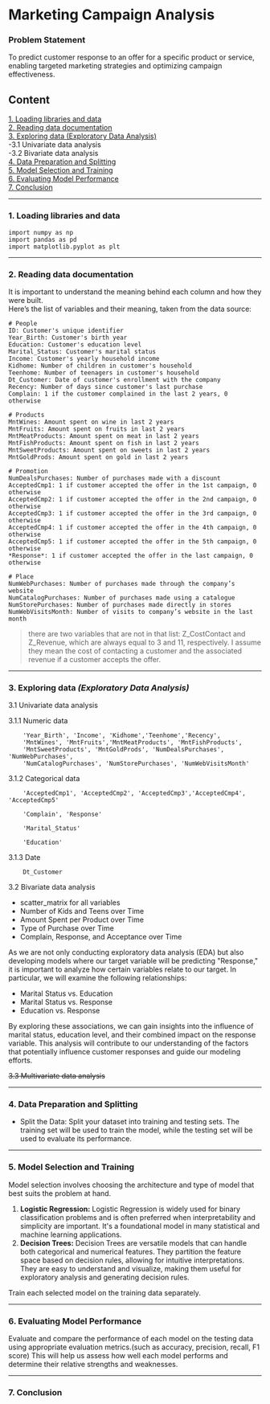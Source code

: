 # Marketing Campaign Analysis

### Problem Statement
To predict customer response to an offer for a specific product or service, enabling targeted marketing strategies and optimizing campaign effectiveness.

## Content
[1. Loading libraries and data](https://github.com/Kiran0R0Patil/marketing-campaign#1-loading-libraries-and-data)  
[2. Reading data documentation](https://github.com/Kiran0R0Patil/marketing-campaign#2-reading-data-documentation)  
[3. Exploring data (Exploratory Data Analysis)](https://github.com/Kiran0R0Patil/marketing-campaign#3-exploring-data-exploratory-data-analysis)  
-3.1 Univariate data analysis  
-3.2 Bivariate data analysis  
[4. Data Preparation and Splitting](https://github.com/Kiran0R0Patil/marketing-campaign#4-data-preparation-and-splitting)  
[5. Model Selection and Training](https://github.com/Kiran0R0Patil/marketing-campaign#5-model-selection-and-training)  
[6. Evaluating Model Performance](https://github.com/Kiran0R0Patil/marketing-campaign#6-evaluating--model-performance)  
[7. Conclusion](https://github.com/Kiran0R0Patil/marketing-campaign#7-conclusion)  
___
### 1. Loading libraries and data
```
import numpy as np
import pandas as pd
import matplotlib.pyplot as plt
```
___
### 2. Reading data documentation

It is important to understand the meaning behind each column and how they were built.   
Here’s the list of variables and their meaning, taken from the data source:

```
# People
ID: Customer's unique identifier
Year_Birth: Customer's birth year
Education: Customer's education level
Marital_Status: Customer's marital status
Income: Customer's yearly household income
Kidhome: Number of children in customer's household
Teenhome: Number of teenagers in customer's household
Dt_Customer: Date of customer's enrollment with the company
Recency: Number of days since customer's last purchase
Complain: 1 if the customer complained in the last 2 years, 0 otherwise

# Products
MntWines: Amount spent on wine in last 2 years
MntFruits: Amount spent on fruits in last 2 years
MntMeatProducts: Amount spent on meat in last 2 years
MntFishProducts: Amount spent on fish in last 2 years
MntSweetProducts: Amount spent on sweets in last 2 years
MntGoldProds: Amount spent on gold in last 2 years

# Promotion
NumDealsPurchases: Number of purchases made with a discount
AcceptedCmp1: 1 if customer accepted the offer in the 1st campaign, 0 otherwise
AcceptedCmp2: 1 if customer accepted the offer in the 2nd campaign, 0 otherwise
AcceptedCmp3: 1 if customer accepted the offer in the 3rd campaign, 0 otherwise
AcceptedCmp4: 1 if customer accepted the offer in the 4th campaign, 0 otherwise
AcceptedCmp5: 1 if customer accepted the offer in the 5th campaign, 0 otherwise
*Response*: 1 if customer accepted the offer in the last campaign, 0 otherwise

# Place
NumWebPurchases: Number of purchases made through the company’s website
NumCatalogPurchases: Number of purchases made using a catalogue
NumStorePurchases: Number of purchases made directly in stores
NumWebVisitsMonth: Number of visits to company’s website in the last month
```
> there are two variables that are not in that list: Z_CostContact and Z_Revenue, which are always equal to 3 and 11, respectively. I assume they mean the cost of contacting a customer and the associated revenue if a customer accepts the offer.
___  
### 3. Exploring data *(Exploratory Data Analysis)*

3.1 Univariate data analysis

3.1.1 Numeric data  
```
    'Year_Birth', 'Income', 'Kidhome','Teenhome','Recency', 
    'MntWines', 'MntFruits','MntMeatProducts', 'MntFishProducts', 
    'MntSweetProducts', 'MntGoldProds', 'NumDealsPurchases', 'NumWebPurchases',
    'NumCatalogPurchases', 'NumStorePurchases', 'NumWebVisitsMonth'
```
3.1.2 Categorical data
```
    'AcceptedCmp1', 'AcceptedCmp2', 'AcceptedCmp3','AcceptedCmp4', 'AcceptedCmp5'
    
    'Complain', 'Response'
    
    'Marital_Status'
    
    'Education'
```
3.1.3 Date
```
    Dt_Customer
```

3.2 Bivariate data analysis
- scatter_matrix for all variables
- Number of Kids and Teens over Time
- Amount Spent per Product over Time
- Type of Purchase over Time
- Complain, Response, and Acceptance over Time

As we are not only conducting exploratory data analysis (EDA) but also developing models where our target variable will be predicting "Response," it is important to analyze how certain variables relate to our target. In particular, we will examine the following relationships:
- Marital Status vs. Education
- Marital Status vs. Response
- Education vs. Response

By exploring these associations, we can gain insights into the influence of marital status, education level, and their combined impact on the response variable. This analysis will contribute to our understanding of the factors that potentially influence customer responses and guide our modeling efforts.

~~3.3 Multivariate data analysis~~
___
### 4. Data Preparation and Splitting  
- Split the Data: Split your dataset into training and testing sets. The training set will be used to train the model, while the testing set will be used to evaluate its performance.
___
### 5. Model Selection and Training  
Model selection involves choosing the architecture and type of model that best suits the problem at hand.   
1. **Logistic Regression:** Logistic Regression is widely used for binary classification problems and is often preferred when interpretability and simplicity are important. It's a foundational model in many statistical and machine learning applications.
2. **Decision Trees:** Decision Trees are versatile models that can handle both categorical and numerical features. They partition the feature space based on decision rules, allowing for intuitive interpretations. They are easy to understand and visualize, making them useful for exploratory analysis and generating decision rules.

Train each selected model on the training data separately.  
___
### 6. Evaluating  Model Performance  
Evaluate and compare the performance of each model on the testing data using appropriate evaluation metrics.(such as accuracy, precision, recall, F1 score) This will help us assess how well each model performs and determine their relative strengths and weaknesses.
___
### 7. Conclusion



